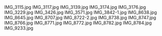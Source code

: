 IMG_3115.jpg
IMG_3117.jpg
IMG_3139.jpg
IMG_3174.jpg
IMG_3176.jpg
IMG_3229.jpg
IMG_3426.jpg
IMG_3571.jpg
IMG_3842-1.jpg
IMG_8638.jpg
IMG_8645.jpg
IMG_8707.jpg
IMG_8722-2.jpg
IMG_8738.jpg
IMG_8747.jpg
IMG_8766.jpg
IMG_8771.jpg
IMG_8772.jpg
IMG_8782.jpg
IMG_8784.jpg
IMG_9233.jpg
